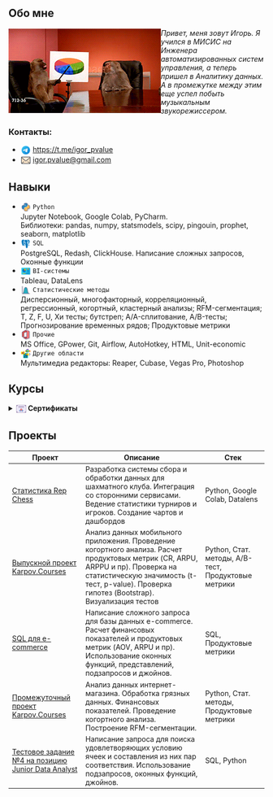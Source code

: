 ## Обо мне 
<img align="right" src="images/monkeys.gif" style="float: left; margin-left: 30; margin-bottom: 30;" width="300">
<i>Привет, меня зовут Игорь. Я учился в МИСИС на Инженера автоматизированных систем управления, а теперь пришел в Аналитику данных. А в промежутке между этим еще успел побыть музыкальным звукорежиссером.</i>

### Контакты:
*  <img src="images/icons/tg.png" align="absmiddle" width="20"> https://t.me/igor_pvalue
*  <img src="images/icons/mail.png" align="absmiddle" width="20"> igor.pvalue@gmail.com

## Навыки

* <img src="images/icons/python2.png" align="absmiddle" width="20"> `Python` <br>
Jupyter Notebook, Google Colab, PyCharm. <br>
Библиотеки: pandas, numpy, statsmodels, scipy, pingouin, prophet, seaborn, matplotlib <br>
* <img src="images/icons/sql.png" align="absmiddle" width="20"> `SQL` <br>
PostgreSQL, Redash, ClickHouse. Написание сложных запросов, Оконные функции <br>
* <img src="images/icons/BI2.png" align="absmiddle" width="20"> `BI-системы` <br>
Tableau, DataLens <br>
* <img src="images/icons/stats.png" align="absmiddle" width="20"> `Статистические методы` <br>
Дисперсионный, многофакторный, корреляционный, регрессионный, когортный, кластерный анализы; RFM-сегментация; T, Z, F, U, Хи тесты; бутстреп; A/A-сплитование, A/B-тесты; Прогнозирование временных рядов; Продуктовые метрики <br>
* <img src="images/icons/pc.png" align="absmiddle" width="20"> `Прочие` <br>
MS Office, GPower, Git, Airflow, AutoHotkey, HTML, Unit-economic<br> 
* <img src="images/icons/multimedia.png" align="absmiddle" width="20"> `Другие области` <br>
Мультимедиа редакторы: Reaper, Cubase, Vegas Pro, Photoshop <br>

## Курсы 
<details>	
 <summary><b><img src="images/icons/diplom.png" align="absmiddle" width="20"> Сертификаты </b></summary>

<img src="images/DA.jpg" alt="sert1" width="400"> <img src="images/SQL.jpg" alt="sert2" width="400"> 
<img src="images/BI.jpg" alt="sert3" width="400"> <img src="images/Stats.jpg" alt="sert4" width="400"> 
</details>	

## Проекты

| Проект | Описание | Стек |
|----------------|-----------------|-----------------|
|[Статистика Rep Chess](https://github.com/igor-turkin/repchess-project)|Разработка системы сбора и обработки данных для шахматного клуба. Интеграция со сторонними сервисами. Ведение статистики турниров и игроков. Создание чартов и дашбордов|Python, Google Colab, Datalens|
|[Выпускной проект Karpov.Courses](https://github.com/igor-turkin/karpov_exam)|Анализ данных мобильного приложения. Проведение когортного анализа. Расчет продуктовых метрик (CR, ARPU, ARPPU и пр). Проверка на статистическую значимость (t-тест, p-value). Проверка гипотез (Bootstrap). Визуализация тестов|Python, Стат. методы, A/B-тест, Продуктовые метрики|
|[SQL для e-commerce](https://github.com/igor-turkin/prod-tasks_1)|Написание сложного запроса для базы данных e-commerce. Расчет финансовых показателей и продуктовых метрик (AOV, ARPU и пр). Использование оконных функций, представлений, подзапросов и джойнов.|SQL, Продуктовые метрики|
|[Промежуточный проект Karpov.Courses](https://github.com/igor-turkin/first_project)|Анализ данных интернет-магазина. Обработка грязных данных. Финансовых показателей. Проведение когортного анализа. Построение RFM-сегментации.|Python, Стат. методы, Продуктовые метрики|
|[Тестовое задание №4 на позицию Junior Data Analyst](https://github.com/igor-turkin/test_task_4)|Написание запроса для поиска удовлетворяющих условию ячеек и составления из них пар соответствия. Использование подзапросов, оконных функций, джойнов.|SQL, Python|


